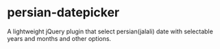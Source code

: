 persian-datepicker
==================

A lightweight jQuery plugin that select persian(jalali) date with selectable years and months and other options.

